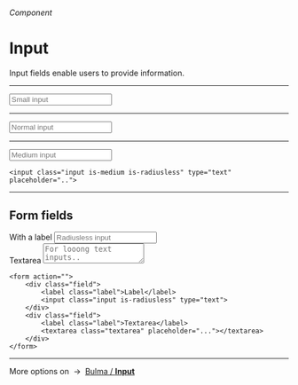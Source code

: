 <h6 class="subtitle is-5 has-text-grey has-text-weight-semibold">Component</h6><h1 class="title is-1 has-text-weight-bold">Input</h1>
<p class="subtitle is-5"><span class="has-text-weight-semibold">Input fields</span> enable users to provide information.</p>

<hr class="is-visible is-large">

<form class="box is-bordered is-relaxed is-marginless" spellcheck="false">
    <input class="input is-small" type="tel" placeholder="Small input">
    <hr class="is-small">
    <input class="input" type="tel" placeholder="Normal input">
    <hr class="is-small">
    <input class="input is-medium" type="email" placeholder="Medium input">
</form>

    <input class="input is-medium is-radiusless" type="text" placeholder="..">


<hr class="is-visible is-large">

<h2 class="title is-4">Form fields</h2>

<form class="box is-bordered is-relaxed is-marginless" spellcheck="false">
    <div class="field">
        <label for="demofield" class="label">With a label</label>
        <input id="demofield" class="input is-radiusless" type="text" placeholder="Radiusless input">
    </div>
    <div class="field">
        <label class="label">Textarea</label>
        <textarea class="textarea" placeholder="For looong text inputs.."></textarea>
    </div>
</form>

    <form action="">
        <div class="field">
            <label class="label">Label</label>
            <input class="input is-radiusless" type="text">
        </div>
        <div class="field">
            <label class="label">Textarea</label>
            <textarea class="textarea" placeholder="..."></textarea>
        </div>
    </form>


<hr class="is-large">

<div class="box is-bordered">
    More options on &nbsp;→&nbsp; <a href="https://bulma.io/documentation/form/input/" target="blank">Bulma / <strong>Input</strong></a>
</div>